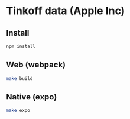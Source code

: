 # Tinkoff data (Apple Inc)

## Install

```sh
npm install
```

## Web (webpack)

```sh
make build
```

## Native (expo)
```sh
make expo
```
